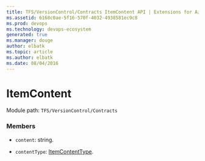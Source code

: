 ```yaml
---
title: TFS/VersionControl/Contracts ItemContent API | Extensions for Azure DevOps Services
ms.assetid: 6168c0ae-5f16-570f-4032-4938581ec9c8
ms.prod: devops
ms.technology: devops-ecosystem
generated: true
ms.manager: douge
author: elbatk
ms.topic: article
ms.author: elbatk
ms.date: 08/04/2016
---
```


# ItemContent

Module path: `TFS/VersionControl/Contracts`


### Members

* `content`: string. 

* `contentType`: [ItemContentType](../../../TFS/VersionControl/Contracts/ItemContentType.md). 

